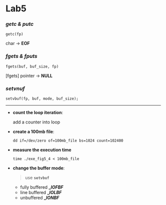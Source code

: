 # Lab5

### **_getc & putc_**
   ```
   getc(fp)
   ```
   char -> **EOF**
### **_fgets & fputs_**
  ```
  fgets(buf, buf_size, fp)
  ```
  [fgets] pointer -> **NULL**
### **_setvnuf_**
  ```
  setvbuf(fp, buf, mode, buf_size);
  ```

---
* **count the loop iteration**:
  
  add a counter into loop
  
* **create a 100mb file**:

  ``dd if=/dev/zero of=100mb_file bs=1024 count=102400``

* **measure the execution time**

  ``time ./exe_fig5_4 < 100mb_file``

* **change the buffer mode**:
  > use **``setvbuf``**
  * fully buffered  **__IOFBF_**
  * line buffered  **__IOLBF_**
  * unbuffered  **__IONBF_**
